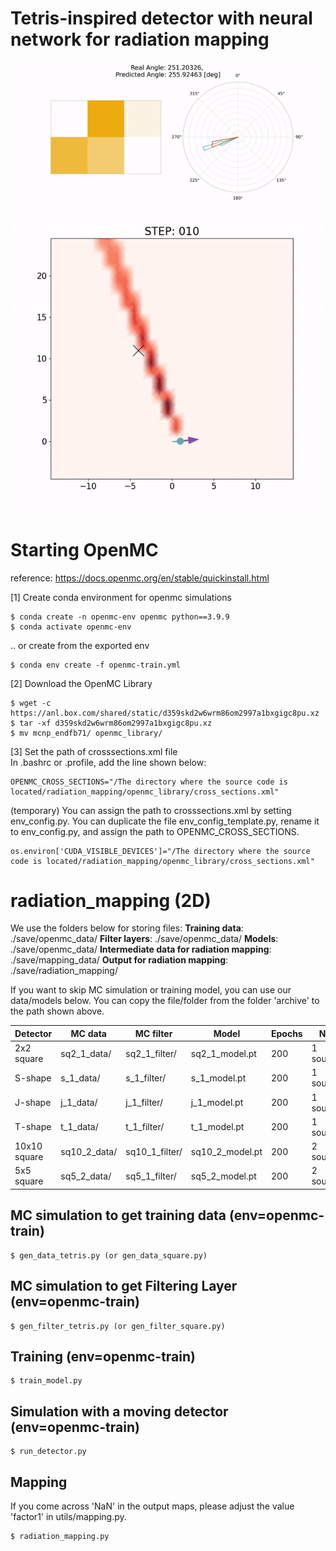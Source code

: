 # Tetris-inspired detector with neural network for radiation mapping

<!-- <p align="center">
  <img src="assets/SupplementaryMovie01.png" /> 
</p> -->

<p align="center">
  <img src="assets/SupplementaryMovie01.gif" width="500">
</p>


# Starting OpenMC

reference: https://docs.openmc.org/en/stable/quickinstall.html

[1] Create conda environment for openmc simulations
```
$ conda create -n openmc-env openmc python==3.9.9
$ conda activate openmc-env  
```

.. or create from the exported env
```
$ conda env create -f openmc-train.yml
```
[2] Download the OpenMC Library

```
$ wget -c https://anl.box.com/shared/static/d359skd2w6wrm86om2997a1bxgigc8pu.xz
$ tar -xf d359skd2w6wrm86om2997a1bxgigc8pu.xz
$ mv mcnp_endfb71/ openmc_library/ 
```

[3] Set the path of crosssections.xml file  
In .bashrc or .profile, add the line shown below:  
```
OPENMC_CROSS_SECTIONS="/The directory where the source code is located/radiation_mapping/openmc_library/cross_sections.xml" 
```   
(temporary) You can assign the path to crosssections.xml by setting env_config.py. You can duplicate the file env_config_template.py, rename it to env_config.py, and assign the path to OPENMC_CROSS_SECTIONS. 

```  
os.environ['CUDA_VISIBLE_DEVICES']="/The directory where the source code is located/radiation_mapping/openmc_library/cross_sections.xml" 
```  

<!-- # Other env setting (If you use Drake for MAP analysis)
You need to set up another conda env to run mapping_*.py program
```
$ conda env create -f radmap.yml
``` -->

# radiation_mapping (2D)

We use the folders below for storing files:
**Training data**: ./save/openmc_data/
**Filter layers**: ./save/openmc_data/
**Models**: ./save/openmc_data/
**Intermediate data for radiation mapping**: ./save/mapping_data/
**Output for radiation mapping**: ./save/radiation_mapping/

If you want to skip MC simulation or training model, you can use our data/models below. You can copy the file/folder from the folder 'archive' to the path shown above.   

Detector | MC data | MC filter | Model | Epochs | Note
----- | --- | --- | --- |--- |----- 
2x2 square | sq2_1_data/ | sq2_1_filter/ | sq2_1_model.pt | 200 | 1 source.
S-shape | s_1_data/ | s_1_filter/ | s_1_model.pt | 200 | 1 source.
J-shape | j_1_data/ | j_1_filter/ | j_1_model.pt | 200 | 1 source.
T-shape | t_1_data/ | t_1_filter/ | t_1_model.pt | 200 | 1 source.
10x10 square | sq10_2_data/ | sq10_1_filter/ | sq10_2_model.pt | 200 | 2 sources.
5x5 square | sq5_2_data/ | sq5_1_filter/ | sq5_2_model.pt | 200 | 2 sources.


## MC simulation to get training data (env=openmc-train)
```
$ gen_data_tetris.py (or gen_data_square.py)
```

## MC simulation to get Filtering Layer (env=openmc-train)
```
$ gen_filter_tetris.py (or gen_filter_square.py)
```

## Training (env=openmc-train)
```
$ train_model.py
```

## Simulation with a moving detector (env=openmc-train)
```
$ run_detector.py
```

## Mapping
<!-- ```
# If you use Drake  
$ radiation_mapping_drake.py  
  
# Else   -->
If you come across 'NaN' in the output maps, please adjust the value 'factor1' in utils/mapping.py.
```
$ radiation_mapping.py  
```

